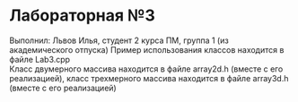 # Лабораторная №3
Выполнил: Львов Илья, студент 2 курса ПМ, группа 1 (из академического отпуска)
Пример использования классов находится в файле Lab3.cpp\
Класс двумерного массива находится в файле array2d.h (вместе с его реализацией), класс трехмерного массива находится в файле array3d.h (вместе с его реализацией)